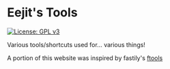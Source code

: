 # Eejit's Tools
[![License: GPL v3](https://upload.wikimedia.org/wikipedia/commons/8/86/GPL_v3_Blue_Badge.svg)](https://www.gnu.org/licenses/gpl-3.0.en.html)

Various tools/shortcuts used for... various things!

A portion of this website was inspired by fastily's [ftools](https://github.com/fastily/ftools)
